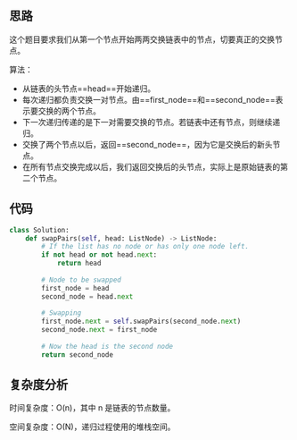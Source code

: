 ## 思路

这个题目要求我们从第一个节点开始两两交换链表中的节点，切要真正的交换节点。

算法：

* 从链表的头节点==head==开始递归。
* 每次递归都负责交换一对节点。由==first_node==和==second_node==表示要交换的两个节点。
* 下一次递归传递的是下一对需要交换的节点。若链表中还有节点，则继续递归。
* 交换了两个节点以后，返回==second_node==，因为它是交换后的新头节点。
* 在所有节点交换完成以后，我们返回交换后的头节点，实际上是原始链表的第二个节点。

## 代码


```python
class Solution:
    def swapPairs(self, head: ListNode) -> ListNode:
        # If the list has no node or has only one node left.
        if not head or not head.next:
            return head
        
        # Node to be swapped
        first_node = head
        second_node = head.next
        
        # Swapping
        first_node.next = self.swapPairs(second_node.next)
        second_node.next = first_node
        
        # Now the head is the second node
        return second_node
```

## 复杂度分析

时间复杂度：O(n)，其中 n 是链表的节点数量。

空间复杂度：O(N)，递归过程使用的堆栈空间。